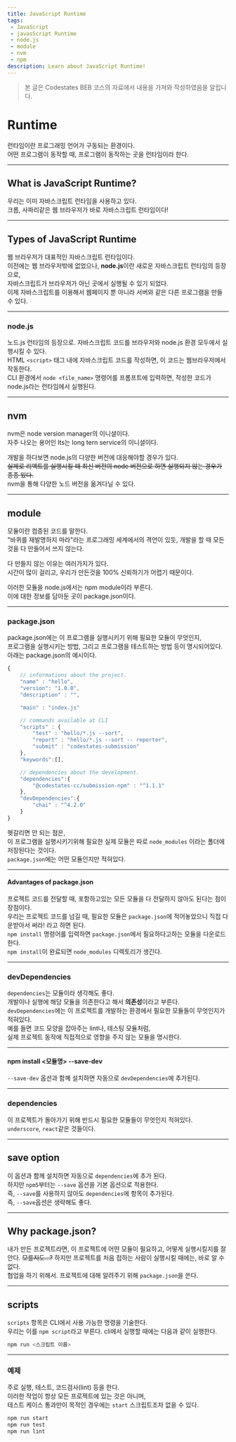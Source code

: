 ```yaml
---
title: JavaScript Runtime
tags: 
 - JavaScript
 - javasScript Runtime
 - node.js
 - module
 - nvm
 - npm
description: Learn about JavaScript Runtime!
---
```


>   본 글은 Codestates BEB 코스의 자료에서 내용을 가져와 작성하였음을 알립니다.  

# Runtime
런타임이란 프로그래밍 언어가 구동되는 환경이다.  
어떤 프로그램이 동작할 때, 프로그램이 동작하는 곳을 런타임이라 한다.  

---
## What is JavaScript Runtime?
우리는 이미 자바스크립트 런타임을 사용하고 있다.  
크롬, 사파리같은 웹 브라우저가 바로 자바스크립트 런타임이다!  

---
## Types of JavaScript Runtime
웹 브라우저가 대표적인 자바스크립트 런타임이다.  
이전에는 웹 브라우저밖에 없었으나, **node.js**이란 새로운 자바스크립트 런타임의 등장으로,  
자바스크립트가 브라우저가 아닌 곳에서 실행될 수 있기 되었다.  
이제 자바스크립트를 이용해서 웹페이지 뿐 아니라 서버와 같은 다른 프로그램을 만들 수 있다.  

---
### node.js
노드.js 런타임의 등장으로. 자바스크립트 코드를 브라우저와 node.js 환경 모두에서 실행시킬 수 있다.  
HTML `<script>` 태그 내에 자바스크립트 코드를 작성하면, 이 코드는 웹브라우저에서 작동한다.  
CLI 환경에서 `node <file_name>` 명령어를 프롬프트에 입력하면, 작성한 코드가 node.js라는 런타임에서 실행된다.  

---
## nvm
nvm은 node version manager의 이니셜이다.  
자주 나오는 용어인 lts는 long tern service의 이니셜이다.  
  
개발을 하다보면 node.js의 다양한 버전에 대응해야할 경우가 있다.  
~~실제로 리액트를 실행시킬 때 최신 버전의 node 버전으로 하면 실행되지 않는 경우가 종종 있다.~~  
nvm을 통해 다양한 노드 버전을 옮겨다닐 수 있다.  

---
## module
모듈이란 컴증된 코드를 말한다.  
"바퀴를 재발명하지 마라"라는 프로그래밍 세계에서의 격언이 있듯, 개발을 할 때 모든 것을 다 만들어서 쓰지 않는다.  
  
다 만들지 않는 이유는 여러가지가 있다.  
시간이 많이 걸리고, 우리가 만든것을 100% 신뢰하기가 어렵기 때문이다.  

이러한 모듈을 node.js에서는 npm module이라 부른다.  
이에 대한 정보를 담아둔 곳이 package.json이다.  

---
### package.json
package.json에는 이 프로그램을 실행시키기 위해 필요한 모듈이 무엇인지,  
프로그램을 실행시키는 방법, 그리고 프로그램을 테스트하는 방법 등이 명시되어있다.  
아래는 package.json의 예시이다.  

```javascript
{
    // informations about the project.
    "name" : "hello",
    "version": "1.0.0",
    "description" : "",

    "main" : "index.js"

    // commands available at CLI
    "scripts" : {
        "test" : "hello/*.js --sort",
        "report" : "hello/*.js --sort -- reporter",
        "submit" : "codestates-submission"
    },
    "keywords":[],

    // dependencies about the development.
    "dependencies":{
        "@codestates-cc/submission-npm" : "^1.1.1"
    },
    "devDependencies":{
        "chai" : "^4.2.0"
    }
}
```
헷갈리면 안 되는 점은,  
이 프로그램을 실행시키기위해 필요한 실제 모듈은 따로 `node_modules` 이라는 폴더에 저장된다는 것이다.  
`package.json`에는 어떤 모듈인지만 적혀있다.  

---
#### Advantages of package.json
프로젝트 코드를 전달할 때, 포함하고있는 모든 모듈을 다 전달하지 않아도 된다는 점이 장점이다.  
우리는 프로젝트 코드를 넘길 때, 
필요한 모듈은 `package.json`에 적어놓았으니 직접 다운받아서 써라! 라고 하면 된다.  
`npm install` 명령어를 입력하면 `package.json`에서 필요하다고하는 모듈을 다운로드한다.   
`npm install`이 완료되면 `node_modules` 디렉토리가 생긴다.  

---
### devDependencies
`dependencies`는 모듈이라 생각해도 좋다.  
개발이나 실행에 해당 모듈을 의존한다고 해서 **의존성**이라고 부른다.  
`devDependencies`에는 이 프로젝트를 개발하는 환경에서 필요한 모듈들이 무엇인지가 적혀있다.  
예를 들면 코드 모양을 잡아주는 lint나, 테스팅 모듈처럼,  
실제 프로젝트 동작에 직접적으로 영향을 주지 않는 모듈을 명시한다.  

---
#### npm install <모듈명> --save-dev
`--save-dev` 옵션과 함꼐 설치하면 자동으로 `devDependencies`에 추가된다.  

---
### dependencies
이 프로젝트가 돌아가기 위해 반드시 필요한 모듈들이 무엇인지 적혀있다.  
`underscore`, `react`같은 것들이다.  

---
## save option
이 옵션과 함께 설치하면 자동으로 `dependencies`에 추가 된다.  
하지만 `npm5`부터는 `--save` 옵션을 기본 옵션으로 적용한다.  
즉, `--save`를 사용하지 않아도 `dependencies`에 항목이 추가된다.  
즉, `--save`옵션은 생략해도 좋다.  

---
## Why package.json?
내가 만든 프로젝트라면, 이 프로젝트에 어떤 모듈이 필요하고, 어떻게 실행시킬지를 잘 안다. ~~모를지도...?~~
하지만 프로젝트를 처음 접하는 사람이 실행시킬 때에는, 바로 알 수 없다.  
협업을 하기 위해서. 프로젝트에 대해 알려주기 위해 `package.json`을 쓴다.  

---
## scripts
`scripts` 항목은 CLI에서 사용 가능한 명령을 기술한다.  
우리는 이를 `npm script`라고 부른다.
cli에서 실행할 때에는 다음과 같이 실행한다.  
```bash
npm run <스크립트 이름>
```

---
### 예제
주로 실행, 테스트, 코드검사(lint) 등을 한다.  
이러한 작업이 항상 모든 프로젝트에 있는 것은 아니며,  
테스트 케이스 통과만이 목적인 경우에는 `start` 스크립트조차 없을 수 있다.  

```bash
npm run start
npm run test
npm run lint
```